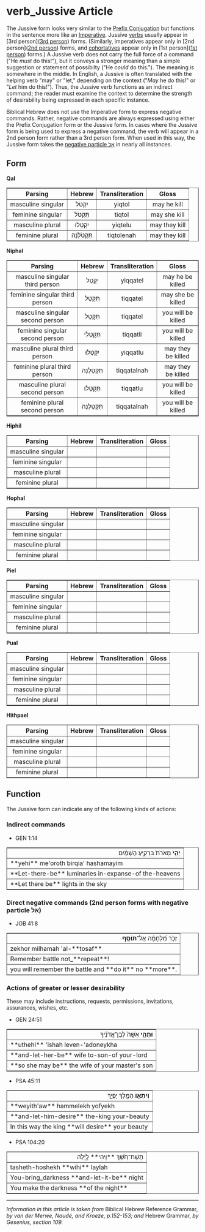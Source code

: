 # verb_Jussive Article
The Jussive form looks very similar to the [Prefix Conjugation](https://git.door43.org/Door43/en-uhg/src/master/content/verb_imperfect/02.md) but functions in the sentence more like an [Imperative](https://git.door43.org/Door43/en-uhg/src/master/content/verb_imperative/02.md). Jussive [verbs](https://git.door43.org/Door43/en-uhg/src/master/content/verb/02.md) usually appear in [3rd person]([3rd person](https://git.door43.org/Door43/en-uhg/src/master/content/person_third/02.md)) forms. (Similarly, imperatives appear only in [2nd person]([2nd person](https://git.door43.org/Door43/en-uhg/src/master/content/person_second/02.md)) forms, and [cohortatives]([cohortatives](https://git.door43.org/Door43/en-uhg/src/master/content/verb_cohortative/02.md)) appear only in [1st person]([1st person](https://git.door43.org/Door43/en-uhg/src/master/content/person_fist/02.md)) forms.) A Jussive verb does not carry the full force of a command ("He *must* do this!"), but it conveys a stronger meaning than a simple suggestion or statement of possibilty ("He *could* do this."). The meaning is somewhere in the middle. In English, a Jussive is often translated with the helping verb "may" or "let," depending on the context ("*May* he do this!" or "*Let* him do this!"). Thus, the Jussive verb functions as an indirect command; the reader must examine the context to determine the strength of desirability being expressed in each specific instance.

Biblical Hebrew does not use the Imperative form to express negative commands. Rather, negative commands are always expressed using either the Prefix Conjugation form or the Jussive form. In cases where the Jussive form is being used to express a negative command, the verb will appear in a 2nd person form rather than a 3rd person form. When used in this way, the Jussive form takes the [negative particle אַל](https://git.door43.org/Door43/en-uhg/src/master/content/particle_negative/02.md) in nearly all instances.

## Form

**Qal**
<table border="1" class="docutils">
<tr class="row-odd"><th>Parsing</th><th>Hebrew</th><th>Transliteration</th><th>Gloss</th>
</tr>
<tr class="row-even" align="center"><td>masculine singular</td><td>יִקְטֹל</td><td>yiqtol</td><td>may he kill</td>
</tr>
<tr class="row-odd" align="center"><td>feminine singular</td><td>תִּקְטֹל</td><td>tiqtol</td><td>may she kill</td>
</tr>
<tr class="row-even" align="center"><td>masculine plural</td><td>יִקְטְלוּ</td><td>yiqtelu</td><td>may they kill</td>
</tr>
<tr class="row-odd" align="center"><td>feminine plural</td><td>תִּקְטֹלְנָה</td><td>tiqtolenah</td><td>may they kill</td>
</tr>
</tbody>
</table>

**Niphal**
<table border="1" class="docutils">
<tr class="row-odd"><th>Parsing</th><th>Hebrew</th><th>Transliteration</th><th>Gloss</th>
</tr>
<tr class="row-even" align="center"><td>masculine singular third person</td><td>יִקָּטֵל</td><td>yiqqatel</td><td>may he be killed</td>
</tr>
<tr class="row-odd" align="center"><td>feminine singular third person</td><td>תִּקָּטֵל</td><td>tiqqatel</td><td>may she be killed</td>
</tr>
<tr class="row-even" align="center"><td>masculine singular second person</td><td>תִּקָּטֵל</td><td>tiqqatel</td><td>you will be killed</td>
</tr>
<tr class="row-odd" align="center"><td>feminine singular second person</td><td>תִּקָּטְלִי</td><td>tiqqatli</td><td>you will be killed</td>
</tr>
<tr class="row-even" align="center"><td>masculine plural third person</td><td>יִקָּטְלוּ</td><td>yiqqatlu</td><td>may they be killed</td>
</tr>
<tr class="row-odd" align="center"><td>feminine plural third person</td><td>תִּקָּטַלְנָה</td><td>tiqqatalnah</td><td>may they be killed</td>
</tr>
<tr class="row-even" align="center"><td>masculine plural second person</td><td>תִּקָּטְלוּ</td><td>tiqqatlu</td><td>you will be killed</td>
</tr>
<tr class="row-odd" align="center"><td>feminine plural second person</td><td>תִּקָּטַלְנָה</td><td>tiqqatalnah</td><td>you will be killed</td>
</tr>
</tbody>
</table>

**Hiphil**
<table border="1" class="docutils">
<tr class="row-odd"><th>Parsing</th><th>Hebrew</th><th>Transliteration</th><th>Gloss</th>
</tr>
<tr class="row-even" align="center"><td>masculine singular</td><td></td><td></td><td></td>
</tr>
<tr class="row-odd" align="center"><td>feminine singular</td><td></td><td></td><td></td>
</tr>
<tr class="row-even" align="center"><td>masculine plural</td><td></td><td></td><td></td>
</tr>
<tr class="row-odd" align="center"><td>feminine plural</td><td></td><td></td><td></td>
</tr>
</tbody>
</table>

**Hophal**
<table border="1" class="docutils">
<tr class="row-odd"><th>Parsing</th><th>Hebrew</th><th>Transliteration</th><th>Gloss</th>
</tr>
<tr class="row-even" align="center"><td>masculine singular</td><td></td><td></td><td></td>
</tr>
<tr class="row-odd" align="center"><td>feminine singular</td><td></td><td></td><td></td>
</tr>
<tr class="row-even" align="center"><td>masculine plural</td><td></td><td></td><td></td>
</tr>
<tr class="row-odd" align="center"><td>feminine plural</td><td></td><td></td><td></td>
</tr>
</tbody>
</table>

**Piel**
<table border="1" class="docutils">
<tr class="row-odd"><th>Parsing</th><th>Hebrew</th><th>Transliteration</th><th>Gloss</th>
</tr>
<tr class="row-even" align="center"><td>masculine singular</td><td></td><td></td><td></td>
</tr>
<tr class="row-odd" align="center"><td>feminine singular</td><td></td><td></td><td></td>
</tr>
<tr class="row-even" align="center"><td>masculine plural</td><td></td><td></td><td></td>
</tr>
<tr class="row-odd" align="center"><td>feminine plural</td><td></td><td></td><td></td>
</tr>
</tbody>
</table>

**Pual**
<table border="1" class="docutils">
<tr class="row-odd"><th>Parsing</th><th>Hebrew</th><th>Transliteration</th><th>Gloss</th>
</tr>
<tr class="row-even" align="center"><td>masculine singular</td><td></td><td></td><td></td>
</tr>
<tr class="row-odd" align="center"><td>feminine singular</td><td></td><td></td><td></td>
</tr>
<tr class="row-even" align="center"><td>masculine plural</td><td></td><td></td><td></td>
</tr>
<tr class="row-odd" align="center"><td>feminine plural</td><td></td><td></td><td></td>
</tr>
</tbody>
</table>

**Hithpael**
<table border="1" class="docutils">
<tr class="row-odd"><th>Parsing</th><th>Hebrew</th><th>Transliteration</th><th>Gloss</th>
</tr>
<tr class="row-even" align="center"><td>masculine singular</td><td></td><td></td><td></td>
</tr>
<tr class="row-odd" align="center"><td>feminine singular</td><td></td><td></td><td></td>
</tr>
<tr class="row-even" align="center"><td>masculine plural</td><td></td><td></td><td></td>
</tr>
<tr class="row-odd" align="center"><td>feminine plural</td><td></td><td></td><td></td>
</tr>
</tbody>
</table>

## Function

The Jussive form can indicate any of the following kinds of actions:

### Indirect commands

* GEN 1:14
<table border="1" class="docutils">
<colgroup>
<col width="100%" />
</colgroup>
<tbody valign="top">
<tr class="row-odd" align="right"><td><b>יְהִ֤י</b> מְאֹרֹת֙ בִּרְקִ֣יעַ הַשָּׁמַ֔יִם</td>
</tr>
<tr class="row-even"><td>**yehi** me'oroth birqia' hashamayim</td>
</tr>
<tr class="row-odd"><td>**Let-there-be** luminaries in-expanse-of the-heavens</td>
</tr>
<tr class="row-even"><td>**Let there be** lights in the sky</td>
</tr>
</tbody>
</table>

### Direct negative commands (2nd person forms with negative particle אַל)

* JOB 41:8
<table border="1" class="docutils">
<colgroup>
<col width="100%" />
</colgroup>
<tbody valign="top">
<tr class="row-odd" align="right"><td>זְכֹ֥ר מִ֝לְחָמָ֗ה אַל־<b>תּוֹסַֽף</b></td>
</tr>
<tr class="row-even"><td>zekhor milhamah 'al-**tosaf**</td>
</tr>
<tr class="row-odd"><td>Remember battle not_**repeat**!</td>
</tr>
<tr class="row-even"><td>you will remember the battle and **do it** no **more**.</td>
</tr>
</tbody>
</table>

### Actions of greater or lesser desirability
These may include instructions, requests, permissions, invitations, assurances, wishes, etc.

* GEN 24:51
<table border="1" class="docutils">
<colgroup>
<col width="100%" />
</colgroup>
<tbody valign="top">
<tr class="row-odd" align="right"><td><b>וּתְהִ֤י</b> אִשָּׁה֙ לְבֶן־אֲדֹנֶ֔יךָ</td>
</tr>
<tr class="row-even"><td>**uthehi** 'ishah leven-'adoneykha</td>
</tr>
<tr class="row-odd"><td>**and-let-her-be** wife to-son-of your-lord</td>
</tr>
<tr class="row-even"><td>**so she may be** the wife of your master's son</td>
</tr>
</tbody>
</table>

* PSA 45:11
<table border="1" class="docutils">
<colgroup>
<col width="100%" />
</colgroup>
<tbody valign="top">
<tr class="row-odd" align="right"><td><b>וְיִתְאָ֣ו</b> הַמֶּ֣לֶךְ יָפְיֵ֑ךְ</td>
</tr>
<tr class="row-even"><td>**weyith'aw** hammelekh yofyekh</td>
</tr>
<tr class="row-odd"><td>**and-let-him-desire** the-king your-beauty</td>
</tr>
<tr class="row-even"><td>In this way the king **will desire** your beauty</td>
</tr>
</tbody>
</table>

* PSA 104:20
<table border="1" class="docutils">
<colgroup>
<col width="100%" />
</colgroup>
<tbody valign="top">
<tr class="row-odd" align="right"><td>תָּֽשֶׁת־חֹ֭שֶׁךְ **וִ֣יהִי** לָ֑יְלָה</td>
</tr>
<tr class="row-even"><td>tasheth-hoshekh **wihi** laylah</td>
</tr>
<tr class="row-odd"><td>You-bring_darkness **and-let-it-be** night</td>
</tr>
<tr class="row-even"><td>You make the darkness **of the night**</td>
</tr>
</tbody>
</table>



-----

*Information in this article is taken from* Biblical Hebrew Reference Grammar, *by van der Merwe, Naudé, and Kroeze, p.152-153; and* Hebrew Grammar, *by Gesenius, section 109.*